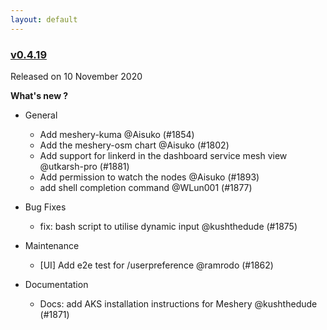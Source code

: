 ```yaml
---
layout: default
---
```


### [v0.4.19](https://github.com/layer5io/meshery/releases/tag/v0.4.19)

Released on 10 November 2020

**What's new ?**

- General

  - Add meshery-kuma @Aisuko (#1854)
  - Add the meshery-osm chart @Aisuko (#1802)
  - Add support for linkerd in the dashboard service mesh view @utkarsh-pro (#1881)
  - Add permission to watch the nodes @Aisuko (#1893)
  - add shell completion command @WLun001 (#1877)

- Bug Fixes

  - fix: bash script to utilise dynamic input @kushthedude (#1875)

- Maintenance

  - [UI] Add e2e test for /userpreference @ramrodo (#1862)

- Documentation

  - Docs: add AKS installation instructions for Meshery @kushthedude (#1871)

